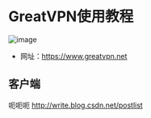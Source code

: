 # GreatVPN使用教程    
![image](https://www.greatvpn.net/assets/images/home_logo.png)
* 网址：<a href="https://www.greatvpn.net" target="_blank">https://www.greatvpn.net</a>   

## 客户端    
呃呃呃
<a href="http://write.blog.csdn.net/postlist" target="_blank">http://write.blog.csdn.net/postlist</a>
